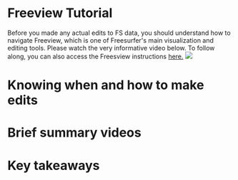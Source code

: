 # Freeview Tutorial
Before you made any actual edits to FS data, you should understand how to navigate Freeview, which is one of Freesurfer's main visualization and editing tools.  Please watch the very informative video below.  To follow along, you can also access the Freesview instructions [here.](https://surfer.nmr.mgh.harvard.edu/fswiki/FsTutorial/OutputData_freeview) 
[![](http://img.youtube.com/vi/Mv-ECowxq2o/0.jpg)](http://www.youtube.com/watch?v=Mv-ECowxq2o "")

# Knowing when and how to make edits

# Brief summary videos

# Key takeaways
